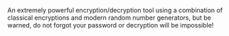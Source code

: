 An extremely powerful encryption/decryption tool using a combination of classical encryptions and modern random number generators, but be warned, do not forgot your password or decryption will be impossible!
